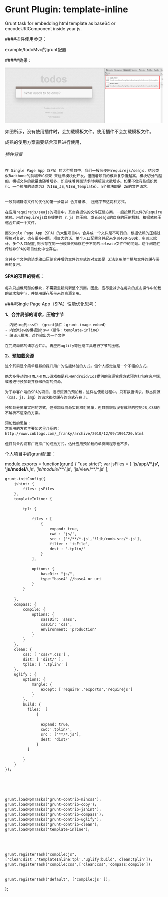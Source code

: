 Grunt Plugin:   template-inline
===============

Grunt task for embedding html template as base64 or  encodeURIComponent inside your js.


####插件使用参见： 

example/todoMvc的grunt配置


#####效果：

![](images/template-inline.png)


如图所示，没有使用插件时，会加载模板文件。使用插件不会加载模板文件。






成熟的使用方案需要结合项目进行使用，












###### 插件背景

	在 Single Page App（SPA）的大型项目中，我们一般会使用requirejs/seajs，结合类似Backbone的前端MVC框架 来组织模块化开发。但随着项目的模块复杂度越高，模块切分的越细，模板文件的数量也随着增多，即意味着页面请求时模板请求数增多。如果不做有些组织优化，一个模块的请求为2（VIEW_JS,VIEW_Template）。n个模块即是 2n的文件请求。


	一般前端静态文件的优化的第一步常以 合并请求、 压缩字节这两种方式。
	
	在应用requirejs/seajs的项目中，其自身提供的文件压缩方案，一般按照其文件的Require依赖。用过requirejs自身提供的 r.js 的压缩，或者seajs的自身的压缩机制，根据依赖压缩合并成一个文件。
	
	而Single Page App（SPA）的大型项目中，合并成一个文件是不可行的，根据依赖的压缩过程相对复杂，也有很多问题。项目大的话，单个入口配置合并起来少则400-500k，多则以mb计。多个入口配置,则会存在同一份模块代码存在于不同的release文件中的问题。这个问题在传统非SPA的项目优化中也存在。

	合并多个文件的请求输出压缩合并后的文件的方式的对立面是 无法享用单个模块文件的缓存带来的复用。

	
#### SPA的项目的特点：

	每次只加载局部的模块，不需要重新刷新整个页面。因此，应尽量减少在每次的点击操作中加载的请求和字节，并使用缓存所带来的资源复用。



####Single Page App（SPA）性能优化思考：



**1、合并局部的请求，压缩字节**
 
	- 内嵌img到css中 （grunt插件：grunt-image-embed）
	- 内嵌View的模板到js中（插件：template-inline）
	- 编译元模块，对外输出为一个文件

	在完成局部的请求合并后，再应用uglify等压缩工具进行字节的压缩。

**2、预加载资源**

	
	这个其实是个简单粗暴的提升用户的性能体验的方式。但个人感觉这是一个不错的方式。

	绝大多移动的HTML/HTML5游戏都是利用Android/Ios提供的资源管理方式预先打包在客户端,或者进行预加载并存储所需的资源。

	对于非客户端的SPA的项目，进行资源的预加载，这样在使用过程中，只有数据请求，静态资源（css，js，img）的请求都以缓存的方式存在了。

	预加载是简单实用的方式，但预加载资源实现相对简单，但目前貌似没有成熟的控制JS,CSS的不解析不渲染的方案。

	预加载的思路：
	常采用的方式主要如这里介绍的： http://www.cnblogs.com/_franky/archive/2010/12/09/1901720.html
	
	但目前业内没有广泛推广的成熟方式，估计应用预加载的单页面程序也不多。


个人项目中的grunt配置：


  
module.exports = function(grunt) {
    "use strict";
    var jsFiles = [
        'js/app/**/*.js',
        'js/model/**/*.js',
        'js/module/**/*.js',
        'js/view/**/*.js'
    ];

    grunt.initConfig({
        jshint: {
            files: jsFiles
        },
        templateInline: {

            tpl: {

                files : [
                    {
                        expand: true,
                        cwd : 'js/',
                        src : ['*/**/*.js','!lib/comb.src/*.js'],
                        filter : 'isFile',
                        dest : '.tplin/'
                    }
                ],

                options: {
                    baseDir: "js/",
                    type:"base4" //base4 or uri
                }
            }
          
        },
        compass: {
            compile: {
                options: {
                    sassDir: 'sass',
                    cssDir: 'css',
                    environment: 'production'
                }
            }
        },
        clean: {
            css: [ 'css/*.css'] ,
            dist: [ 'dist/' ],
            tplin: [ '.tplin/' ]
        },
        uglify : {
            options: {
                mangle: {
                    except: ['require','exports','requirejs']
                }
            },
            build: {
              files:  [
                  {

                    expand: true,
                    cwd:'.tplin/',
                    src : ['**/*.js'],
                    dest: 'dist/'
                  }
              ]

            }
        }
    });





    grunt.loadNpmTasks('grunt-contrib-mincss');
    grunt.loadNpmTasks('grunt-contrib-copy');
    grunt.loadNpmTasks('grunt-contrib-jshint');
    grunt.loadNpmTasks('grunt-contrib-compass');
    grunt.loadNpmTasks('grunt-contrib-uglify');
    grunt.loadNpmTasks('grunt-contrib-clean');
    grunt.loadNpmTasks('template-inline');




    grunt.registerTask("compile:js",['clean:dist','templateInline:tpl','uglify:build','clean:tplin']);
    grunt.registerTask("compile:css",['clean:css','compass:compile'])


    grunt.registerTask('default', ['compile:js' ]);


};






	

